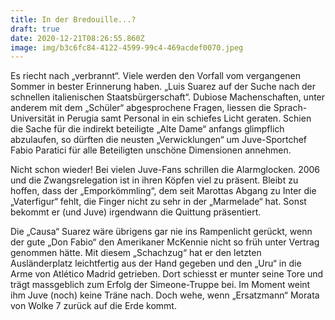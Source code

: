 ```yaml
---
title: In der Bredouille...?
draft: true
date: 2020-12-21T08:26:55.860Z
image: img/b3c6fc84-4122-4599-99c4-469acdef0070.jpeg
---
```

Es riecht nach „verbrannt“. Viele werden den Vorfall vom vergangenen Sommer in bester Erinnerung haben. „Luis Suarez auf der Suche nach der schnellen italienischen Staatsbürgerschaft“. Dubiose Machenschaften, unter anderem mit dem „Schüler“ abgesprochene Fragen, liessen die Sprach-Universität  in Perugia samt Personal in ein schiefes Licht geraten. Schien die Sache für die indirekt beteiligte „Alte Dame“ anfangs glimpflich abzulaufen, so dürften die neusten „Verwicklungen“ um Juve-Sportchef Fabio Paratici für alle Beteiligten unschöne Dimensionen annehmen.

Nicht schon wieder!  Bei vielen Juve-Fans schrillen die Alarmglocken. 2006 und die Zwangsrelegation ist in ihren Köpfen viel zu präsent. Bleibt zu hoffen, dass der „Emporkömmling“, dem seit Marottas Abgang zu Inter die „Vaterfigur“ fehlt, die Finger nicht zu sehr in der „Marmelade“ hat. Sonst bekommt er (und Juve) irgendwann die Quittung präsentiert. 

Die „Causa“ Suarez wäre übrigens gar nie ins Rampenlicht gerückt, wenn der gute „Don Fabio“ den Amerikaner McKennie nicht so früh unter Vertrag genommen hätte. Mit diesem „Schachzug“ hat er den letzten Ausländerplatz leichtfertig aus der Hand gegeben  und den „Uru“ in die Arme von Atlético Madrid getrieben. Dort schiesst er munter seine Tore und trägt massgeblich zum Erfolg der Simeone-Truppe bei. Im Moment weint ihm Juve (noch) keine Träne nach. Doch wehe, wenn „Ersatzmann“ Morata von Wolke 7 zurück auf die Erde kommt.